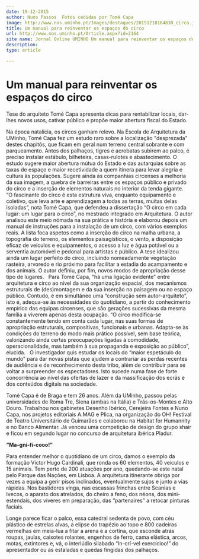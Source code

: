 ```yaml
---
date: 19-12-2015
author: Nuno Passos  Fotos cedidas por Tomé Capa
image: http://www.nos.uminho.pt/Images/destaques/20151218164830_circo.jpg
title: Um manual para reinventar os espaços do circo
url: http://www.nos.uminho.pt/Article.aspx?id=2164
site name: Jornal Online UMINHO Um manual para reinventar os espaços do circo
description: 
type: article

---
```

# Um manual para reinventar os espaços do circo


  

Tese do arquiteto Tomé Capa apresenta dicas para rentabilizar locais, dar-lhes novos usos, cativar público e propõe maior abertura fiscal do Estado.

Na época natalícia, os circos ganham relevo. Na Escola de Arquitetura da UMinho, Tomé Capa fez um estudo raro sobre a localização "desprezada" destes chapitôs, que ficam em geral num terreno central sobrante e com parqueamento. Antes dos palhaços, tigres e acrobatas subirem ao palco, é preciso instalar estábulo, bilheteira, casas-rulotes e abastecimento. O estudo sugere maior abertura mútua do Estado e das autarquias sobre as taxas de espaço e maior recetividade a quem itinera para levar alegria e cultura às populações. Sugere ainda às companhias circenses a melhoria da sua imagem, a quebra de barreiras entre os espaços público e privado do circo e a inserção de elementos naturais no interior da tenda gigante.
 
“O fascinante do circo é esta estrutura viva, enquanto equipamento e coletivo, que leva arte e aprendizagem a todas as terras, muitas delas isoladas”, nota Tomé Capa, que defendeu a dissertação “O circo em cada lugar: um lugar para o circo”, no mestrado integrado em Arquitetura. O autor analisou este meio nómada na sua prática e história e elaborou depois um manual de instruções para a instalação de um circo, com vários exemplos reais. A lista foca aspetos como a inserção do circo na malha urbana, a topografia do terreno, os elementos paisagísticos, o vento, a disposição eficaz de veículos e equipamentos, o acesso a luz e água potável ou a serventia automóvel e pedonal para artistas e público. A tese idealizou ainda um lugar perfeito do circo, incluindo nomeadamente vegetação rasteira, arvoredo e rio próximo para facilitar a estadia do acampamento e dos animais. O autor definiu, por fim, novos modos de apropriação desse tipo de lugares.
 
Para Tomé Capa, “há uma ligação evidente” entre arquitetura e circo ao nível da sua organização espacial, dos mecanismos estruturais de (des)montagem e da sua inserção na paisagem ou no espaço público. Contudo, é em simultâneo uma “construção sem autor-arquiteto”, isto é, adequa-se às necessidades do quotidiano, a partir do conhecimento empírico das equipas circenses, que são gerações sucessivas da mesma família a viverem apenas desta ocupação. “O circo modifica-se constantemente tendo em conta cada lugar, nas suas formas de apropriação estruturais, compositivas, funcionais e urbanas. Adapta-se às condições do terreno do modo mais prático possível, sem base teórica, valorizando ainda certas preocupações ligadas à comodidade, operacionalidade, mas também à sua propaganda e exposição ao público”, elucida.
 
O investigador quis estudar os locais do “maior espetáculo do mundo” para dar novas pistas que ajudem a contrariar as perdas recentes de audiência e de reconhecimento desta tribo, além de contribuir para se voltar a surpreender os espectadores. Isto sucede numa fase de forte concorrência ao nível das ofertas de lazer e da massificação dos ecrãs e dos conteúdos digitais na sociedade.

Tomé Capa é de Braga e tem 26 anos. Além da UMinho, passou pelas universidades de Roma Tre, Siena (ambas na Itália) e Trás-os-Montes e Alto Douro. Trabalhou nos gabinetes Desenho Ibérico, Cerejeira Fontes e Nuno Capa, nos projetos editoriais A.MAG e Plica, na organização do OH! Festival de Teatro Universitário de Guimarães e colaborou na Habitat for Humannity e no Banco Alimentar. Já venceu uma competição de design do grupo shair e ficou em segundo lugar no concurso de arquitetura ibérica Pladur.

**“Ma-gní-fi-cooo!”** 

Para entender melhor o quotidiano de um circo, damos o exemplo da formação Victor Hugo Cardinali, que ronda os 60 elementos, 40 veículos e 15 animais. Tem perto de 200 atuações por ano, quedando-se este natal pelo Parque das Nações, em Lisboa. A arquitetura itinerante obriga por vezes a equipa a gerir pisos inclinados, eventualmente sujos e junto a vias rápidas. Nos bastidores vinga, nas escassas frinchas entre Scanias e Ivecos, o aparato dos atrelados, do cheiro a feno, dos néons, dos mini-estendais, dos víveres em preparação, das “partenaires” a retocar pinturas faciais.

Longe parece ficar o palco, essa catedral sedenta de povo, com céu plástico de estrelas alvas, a elipse do trapézio ao topo e 800 cadeiras vermelhas em meia-lua a fitar a arena e a cortina, que esconde atrás roupas, jaulas, caixotes rolantes, engenhos de ferro, cama elástica, arcos, motas, extintores e, vá, o interlúdio silabado “In-crí-vel exercícioo!” do apresentador ou as estaladas e quedas fingidas dos palhaços.
 

